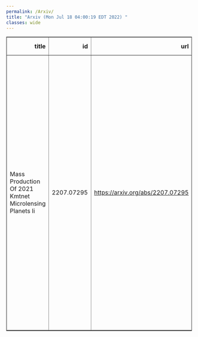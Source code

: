 ```yaml
---
permalink: /Arxiv/
title: "Arxiv (Mon Jul 18 04:00:19 EDT 2022) "
classes: wide
---
```

<table border="1" class="dataframe">
  <thead>
    <tr style="text-align: right;">
      <th>title</th>
      <th>id</th>
      <th>url</th>
      <th>authors</th>
      <th>Local Authors</th>
    </tr>
  </thead>
  <tbody>
    <tr>
      <td>Mass Production Of 2021 Kmtnet Microlensing Planets Ii</td>
      <td>2207.07295</td>
      <td><a href="https://arxiv.org/abs/2207.07295" target="_blank">https://arxiv.org/abs/2207.07295</a></td>
      <td>Yoon-Hyun Ryu, In-Gu Shin, Hongjing Yang, Andrew Gould, Michael D. Albrow, Sun-Ju Chung, Cheongho Han, Kyu-Ha Hwang, Youn Kil Jung, Yossi Shvartzvald, Jennifer C. Yee, Weicheng Zang, Sang-Mok Cha, Dong-Jin Kim, %Hyoun-Woo Kim, Seung-Lee Kim, Chung-Uk Lee, Dong-Joo Lee, Yongseok Lee, Byeong-Gon Park, Richard W. Pogge</td>
      <td>Andrew Gould, Richard Pogge</td>
    </tr>
  </tbody>
</table>